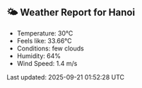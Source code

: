 <!-- WEATHER-START -->
## 🌤 Weather Report for Hanoi

- Temperature: 30°C
- Feels like: 33.66°C
- Conditions: few clouds
- Humidity: 64%
- Wind Speed: 1.4 m/s

Last updated: 2025-09-21 01:52:28 UTC
<!-- WEATHER-END -->
